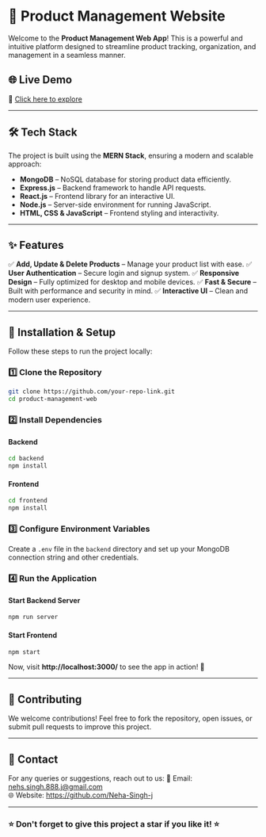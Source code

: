 # 🚀 Product Management Website

Welcome to the **Product Management Web App**! This is a powerful and intuitive platform designed to streamline product tracking, organization, and management in a seamless manner.

## 🌐 Live Demo
🔗 [Click here to explore](https://product-management-web-lovat.vercel.app/)

---

## 🛠 Tech Stack
The project is built using the **MERN Stack**, ensuring a modern and scalable approach:

- **MongoDB** – NoSQL database for storing product data efficiently.
- **Express.js** – Backend framework to handle API requests.
- **React.js** – Frontend library for an interactive UI.
- **Node.js** – Server-side environment for running JavaScript.
- **HTML, CSS & JavaScript** – Frontend styling and interactivity.

---

## ✨ Features
✅ **Add, Update & Delete Products** – Manage your product list with ease.
✅ **User Authentication** – Secure login and signup system.
✅ **Responsive Design** – Fully optimized for desktop and mobile devices.
✅ **Fast & Secure** – Built with performance and security in mind.
✅ **Interactive UI** – Clean and modern user experience.

---

## 📂 Installation & Setup
Follow these steps to run the project locally:

### 1️⃣ Clone the Repository
```bash
git clone https://github.com/your-repo-link.git
cd product-management-web
```

### 2️⃣ Install Dependencies
#### Backend
```bash
cd backend
npm install
```
#### Frontend
```bash
cd frontend
npm install
```

### 3️⃣ Configure Environment Variables
Create a `.env` file in the `backend` directory and set up your MongoDB connection string and other credentials.

### 4️⃣ Run the Application
#### Start Backend Server
```bash
npm run server
```
#### Start Frontend
```bash
npm start
```
Now, visit **http://localhost:3000/** to see the app in action! 🎉

---

## 🤝 Contributing
We welcome contributions! Feel free to fork the repository, open issues, or submit pull requests to improve this project.

---

## 📧 Contact
For any queries or suggestions, reach out to us:
📩 Email: nehs.singh.888.j@gmail.com  
🌐 Website: https://github.com/Neha-Singh-j

---

### ⭐ Don't forget to give this project a star if you like it! ⭐
